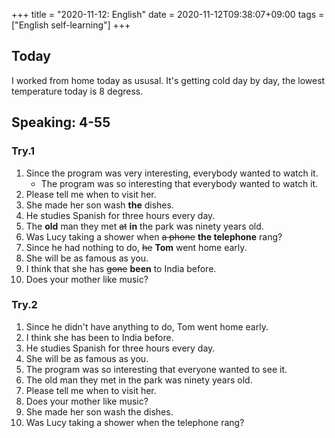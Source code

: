 +++
title =  "2020-11-12: English"
date = 2020-11-12T09:38:07+09:00
tags = ["English self-learning"]
+++

## Today

I worked from home today as ususal.
It's getting cold day by day, the lowest temperature today is 8 degress.

## Speaking: 4-55

### Try.1

1. Since the program was very interesting, everybody wanted to watch it.
    - The program was so interesting that everybody wanted to watch it.
2. Please tell me when to visit her.
3. She made her son wash **the** dishes.
4. He studies Spanish for three hours every day.
5. The **old** man they met ~~at~~ **in** the park was ninety years old.
6. Was Lucy taking a shower when ~~a phone~~ **the telephone** rang?
7. Since he had nothing to do, ~~he~~ **Tom** went home early. 
8. She will be as famous as you.
9. I think that she has ~~gone~~ **been** to India before.
10. Does your mother like music?

### Try.2

1. Since he didn't have anything to do, Tom went home early.
2. I think she has been to India before.
3. He studies Spanish for three hours every day.
4. She will be as famous as you.
5. The program was so interesting that everyone wanted to see it.
6. The old man they met in the park was ninety years old.
7. Please tell me when to visit her.
8. Does your mother like music?
9. She made her son wash the dishes.
10. Was Lucy taking a shower when the telephone rang?
